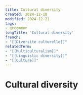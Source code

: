 ```yaml
---
title: Cultural diversity
created: 2024-12-18
modified: 2024-12-21
tags:
- gccommon
longTitle: 'Cultural diversity'
french:
- "[[Diversite culturelle]]"
relatedTerm:
- "[[Multiculturalism]]"
- "[[Linguistic diversity]]"
- "[[Culture]]"
---
```

# Cultural diversity
